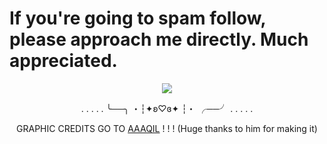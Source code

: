 <h1>If you're going to spam follow, please approach me directly. Much appreciated.</h1>
<p align="center">
<img src="https://media.discordapp.net/attachments/1368262904117198900/1368263089257975858/Untitled151_20250503061120.png?ex=681795cd&is=6816444d&hm=fb255762dacf83337c5e310f03eb84b345a8a358c0f8c9ac508c6c1326d4118b&=&format=webp&quality=lossless&width=846&height=846">
<div align="center"

. . . . . ╰──╮ ・┆✦ʚ♡ɞ✦ ┆・ ╭──╯ . . . . .

GRAPHIC CREDITS GO TO [AAAQIL](https://www.tumblr.com/aaaqil/782408657534107648/hi-uhmuhmuhm-i-saw-some-of-your-stuff-and-and-they) ! ! ! (Huge thanks to him for making it)
